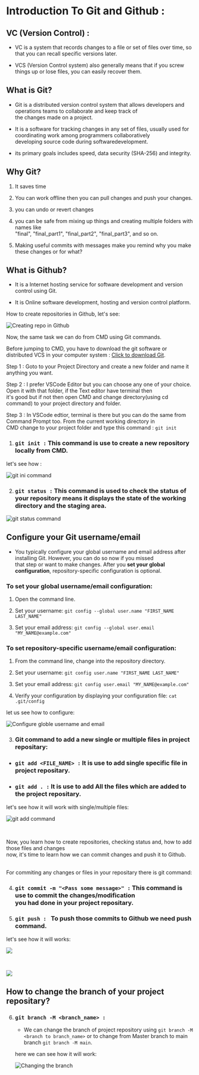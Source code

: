 # Introduction To Git and Github :

## VC (Version Control) :

- VC is a system that records changes to a file or set of files over time, so that you can recall specific versions later.

- VCS (Version Control system) also generally means that if you screw things up or lose files, you can easily recover them.

## What is Git?

- Git is a distributed version control system that allows developers and operations teams to collaborate and keep track of<br> the changes made on a project.

- It is a software for tracking changes in any set of files, usually used for coordinating work among programmers collaboratively <br>developing source code during softwaredevelopment.

- its primary goals includes speed, data security (SHA-256) and integrity.

## Why Git?

1. It saves time

2. You can work offline then you can pull changes and push your changes.

3. you can undo or revert changes

4. you can be safe from mixing up things and creating multiple folders with names like<br> "final", "final_part1", "final_part2", "final_part3", and so on.

5. Making useful commits with messages make you remind why you make these changes or for what? 

## What is Github?

- It is a Internet hosting service for software development and version control using Git.

- It is Online software development, hosting and version control platform.

How to create repositories in Github, let's see:

![Creating repo in Github](./images/gif_files/1_creating_repo_in_Github.gif)

Now, the same task we can do from CMD using Git commands.

Before jumping to CMD, you have to download the git software or distributed VCS in your computer system : [Click to download Git](https://git-scm.com/).

Step 1 :  Goto to your Project Directory and create a new folder and name it anything you want.

Step 2 : I prefer VSCode Editor but you can choose any one of your choice. Open it with that folder, if the Text editor have terminal then <br>it's good but if not then open CMD and change directory(using cd command) to your project directory and folder.

Step 3 : In VSCode edtior, terminal is there but you can do the same from Command Prompt too. From the current working directory in<br> CMD change to your project folder and type this command : ```git init``` 

1. ### ```git init :``` This command is use to create a new repository locally from CMD.
let's see how : 

![git ini command](./images/gif_files/2_git_init_command.gif)

2. ### ```git status :``` This command is used to check the status of your repository means it displays the state of the working directory and the staging area.

![git status command](./images/gif_files/3_git_status_command.gif)

## Configure your Git username/email

- You typically configure your global username and email address after installing Git. However, you can do so now if you missed<br> that step or want to make changes. After you **set your global configuration**, repository-specific configuration is optional.


### To set your global username/email configuration:

1. Open the command line.

2. Set your username:
```git config --global user.name "FIRST_NAME LAST_NAME"```

3. Set your email address:
```git config --global user.email "MY_NAME@example.com"```

### To set repository-specific username/email configuration:

1. From the command line, change into the repository directory.

2. Set your username:
```git config user.name "FIRST_NAME LAST_NAME"```

3. Set your email address:
```git config user.email "MY_NAME@example.com"```

4. Verify your configuration by displaying your configuration file:
```cat .git/config```

let us see how to configure:

![Configure globle username and email](./images/gif_files/4_git_config_global_user_nameORemail.gif)

3. ### Git command to add a new single or multiple files in project repositary:


* ### ``` git add <FILE_NAME> : ``` It is use to add single specific file in project repositary.

* ### ``` git add . : ``` It is use to add All the files which are added to the project repositary.

let's see how it will work with single/multiple files:

![git add command](./images/gif_files//5_git_add_single_and_multiple_files_command.gif)

<br>

Now, you learn how to create repositories, checking status and, how to add those files and changes <br> now, it's time to learn how we can commit changes and push it to Github.

<br>For commiting any changes or files in your repositary there is git command:


4. ### ```git commit -m "<Pass some message>" :``` This command is use to commit the changes/modification <br>you had done in your project repositary.

5. ### ```git push : ``` To push those commits to Github we need push command.

let's see how it will works:

![](./images/gif_files/6_git_commit_and_push_command.gif)

<br>

![](./images/normal_img_files/1_commit_and_push_git_command.PNG)

## How to change the branch of your project repositary?

6. ### ```git branch -M <branch_name> :```
    - We can change the branch of project repository using ```git branch -M <branch to branch_name>``` or to change from Master branch to main branch ```git branch -M main```.

    here we can see how it will work:

    ![Changing the branch](./images/gif_files/7_git_branch_M_branchName_command_to_change_branch.gif)
    